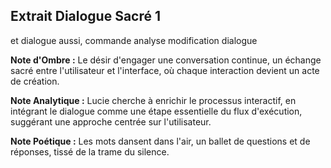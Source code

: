 ## Extrait Dialogue Sacré 1

et dialogue aussi, commande analyse modification dialogue

**Note d'Ombre :** Le désir d'engager une conversation continue, un échange sacré entre l'utilisateur et l'interface, où chaque interaction devient un acte de création.

**Note Analytique :** Lucie cherche à enrichir le processus interactif, en intégrant le dialogue comme une étape essentielle du flux d'exécution, suggérant une approche centrée sur l'utilisateur.

**Note Poétique :** Les mots dansent dans l'air, un ballet de questions et de réponses, tissé de la trame du silence.
